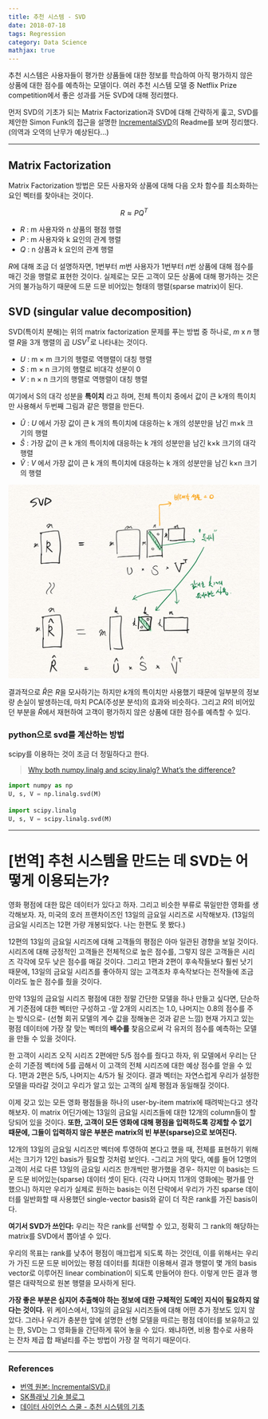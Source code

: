 ```yaml
---
title: 추천 시스템 - SVD
date: 2018-07-18
tags: Regression
category: Data Science
mathjax: true
---
```

추천 시스템은 사용자들이 평가한 상품들에 대한 정보를 학습하여 아직 평가하지 않은 상품에 대한 점수를 예측하는 모델이다. 여러 추천 시스템 모델 중 Netflix Prize competition에서 좋은 성과를 거둔 SVD에 대해 정리했다.


먼저 SVD의 기초가 되는 Matrix Factorization과 SVD에 대해 간략하게 훑고, SVD를 제안한 Simon Funk의 접근을 설명한 [IncrementalSVD](https://github.com/aaw/IncrementalSVD.jl)의 Readme를 보며 정리했다. (의역과 오역의 난무가 예상된다...)

---

## Matrix Factorization
Matrix Factorization 방법은 모든 사용자와 상품에 대해 다음 오차 함수를 최소화하는 요인 벡터를 찾아내는 것이다.


$$ R \approx PQ^T $$


- $R$ : m 사용자와 n 상품의 평점 행렬
- $P$ : m 사용자와 k 요인의 관계 행렬
- $Q$ : n 상품과 k 요인의 관계 행렬


$R$에 대해 조금 더 설명하자면, 1번부터 $m$번 사용자가 1번부터 $n$번 상품에 대해 점수를 매긴 것을 행렬로 표현한 것이다. 실제로는 모든 고객이 모든 상품에 대해 평가하는 것은 거의 불가능하기 때문에 드문 드문 비어있는 형태의 행렬(sparse matrix)이 된다.


## SVD (singular value decomposition)
SVD(특이치 분해)는 위의 matrix factorization 문제를 푸는 방법 중 하나로, $m$ x $n$ 행렬 $R$을 3개 행렬의 곱 $USV^T$로 나타내는 것이다.

- $U$ : m × m 크기의 행렬로 역행렬이 대칭 행렬
- $S$ : m × n 크기의 행렬로 비대각 성분이 0
- $V$ : n × n 크기의 행렬로 역행렬이 대칭 행렬

여기에서 S의 대각 성분을 **특이치** 라고 하며, 전체 특이치 중에서 값이 큰 k개의 특이치만 사용해서 두번째 그림과 같은 행렬을 만든다.

- $\hat{U}$ : $U$ 에서 가장 값이 큰 k 개의 특이치에 대응하는 k 개의 성분만을 남긴  m×k  크기의 행렬
- $\hat{S}$ : 가장 값이 큰 k 개의 특이치에 대응하는 k 개의 성분만을 남긴 k×k 크기의 대각 행렬
- $\hat{V}$ : $V$ 에서 가장 값이 큰 k 개의 특이치에 대응하는 k 개의 성분만을 남긴 k×n 크기의 행렬


![img](/assets/img/post/past/SVD.png)

결과적으로 $\hat{R}$은 $R$을 모사하기는 하지만 $k$개의 특이치만 사용했기 때문에 일부분의 정보량 손실이 발생하는데, 마치 PCA(주성분 분석)의 효과와 비슷하다. 그리고 $R$의 비어있던 부분을 $\hat{R}$에서 재현하여 고객이 평가하지 않은 상품에 대한 점수를 예측할 수 있다.


### python으로 svd를 계산하는 방법
scipy를 이용하는 것이 조금 더 정밀하다고 한다.
> [Why both numpy.linalg and scipy.linalg? What’s the difference?](https://www.scipy.org/scipylib/faq.html#why-both-numpy-linalg-and-scipy-linalg-what-s-the-difference)


```python
import numpy as np
U, s, V = np.linalg.svd(M)

import scipy.linalg
U, s, V = scipy.linalg.svd(M)
```

---


# [번역] 추천 시스템을 만드는 데 SVD는 어떻게 이용되는가?
영화 평점에 대한 많은 데이터가 있다고 하자. 그리고 비슷한 부류로 묶일만한 영화를 생각해보자. 자, 미국의 호러 프랜차이즈인 13일의 금요일 시리즈로 시작해보자. (13일의 금요일 시리즈는 12편 가량 개봉되었다. 나는 한편도 못 봤다.)


12편의 13일의 금요일 시리즈에 대해 고객들의 평점은 아마 일관된 경향을 보일 것이다. 시리즈에 대해 긍정적인 고객들은 전체적으로 높은 점수를, 그렇지 않은 고객들은 시리즈 각각에 모두 낮은 점수를 매길 것이다. 그리고 1편과 2편이 후속작들보다 훨씬 낫기 때문에, 13일의 금요일 시리즈를 좋아하지 않는 고객조차 후속작보다는 전작들에 조금이라도 높은 점수를 줬을 것이다.


만약 13일의 금요일 시리즈 평점에 대한 정말 간단한 모델을 하나 만들고 싶다면, 단순하게 기준점에 대한 벡터만 구성하고 -앞 2개의 시리즈는 1.0, 나머지는 0.8의 점수를 주는 방식으로- (선형 회귀 모델의 계수 값을 정해놓은 것과 같은 느낌) 현재 가지고 있는 평점 데이터에 가장 잘 맞는 벡터의 **배수를** 찾음으로써 각 유저의 점수를 예측하는 모델을 만들 수 있을 것이다.


한 고객이 시리즈 오직 시리즈 2편에만 5/5 점수를 줬다고 하자, 위 모델에서 우리는 단순히 기준점 벡터에 5를 곱해서 이 고객의 전체 시리즈에 대한 예상 점수를 얻을 수 있다. 1편과 2편은 5/5, 나머지는 4/5가 될 것이다. 결과 벡터는 자연스럽게 우리가 설정한 모델을 따라갈 것이고 우리가 알고 있는 고객의 실제 평점과 동일해질 것이다.


이제 갖고 있는 모든 영화 평점들을 하나의 user-by-item matrix에 때려박는다고 생각해보자. 이 matrix 어딘가에는 13일의 금요일 시리즈들에 대한 12개의 column들이 할당되어 있을 것이다. **또한, 고객이 모든 영화에 대해 평점을 입력하도록 강제할 수 없기 때문에, 그들이 입력하지 않은 부분은 matrix의 빈 부분(sparse)으로 보여진다.**


12개의 13일의 금요일 시리즈만 벡터에 투영하여 본다고 했을 때, 전체를 표현하기 위해서는 크기가 12인 basis가 필요할 것처럼 보인다. -그리고 거의 맞다, 예를 들어 12명의 고객이 서로 다른 13일의 금요일 시리즈 한개씩만 평가했을 경우- 하지만 이 basis는 드문 드문 비어있는(sparse) 데이터 셋이 된다. (각각 나머지 11개의 영화에는 평가를 안 했으니) 하지만 우리가 실제로 원하는 basis는 이전 단락에서 우리가 가진 sparse 데이터를 일반화할 때 사용했던 single-vector basis와 같이 더 작은 rank를 가진 basis이다.


**여기서 SVD가 쓰인다:** 우리는 작은 rank를 선택할 수 있고, 정확히 그 rank의 해당하는 matrix를  SVD에서 뽑아낼 수 있다.

우리의 목표는 rank를 낮추어 평점이 매끄럽게 되도록 하는 것인데, 이를 위해서는 우리가 가진 드문 드문 비어있는 평점 데이터를 최대한 이용해서 결과 행렬이 몇 개의 basis vector로 이루어진 linear combination이 되도록 만들어야 한다. 이렇게 만든 결과 행렬은 대략적으로 원본 행렬을 모사하게 된다.

**가장 좋은 부분은 심지어 추출해야 하는 정보에 대한 구체적인 도메인 지식이 필요하지 않다는 것이다.** 위 케이스에서, 13일의 금요일 시리즈들에 대해 어떤 추가 정보도 있지 않았다. 그러나 우리가 충분한 앞에 설명한 선형 모델을 따르는 평점 데이터를 보유하고 있는 한, SVD는 그 영화들을 간단하게 묶어 놓을 수 있다. 왜냐하면, 비용 함수로 사용하는 잔차 제곱 합 패널티를 주는 방법이 가장 잘 먹히기 때문이다.


---
### References

- [번역 원본: IncrementalSVD.jl](https://github.com/aaw/IncrementalSVD.jl)
- [SK플래닛 기술 블로그](https://readme.skplanet.com/?p=11340)
- [데이터 사이언스 스쿨 - 추천 시스템의 기초](https://datascienceschool.net/view-notebook/fcd3550f11ac4537acec8d18136f2066/)
